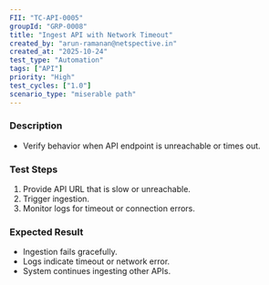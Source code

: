 ```yaml
---
FII: "TC-API-0005"
groupId: "GRP-0008"
title: "Ingest API with Network Timeout"
created_by: "arun-ramanan@netspective.in"
created_at: "2025-10-24"
test_type: "Automation"
tags: ["API"]
priority: "High"
test_cycles: ["1.0"]
scenario_type: "miserable path"
---
```

### Description
- Verify behavior when API endpoint is unreachable or times out.

### Test Steps
1. Provide API URL that is slow or unreachable.  
2. Trigger ingestion.  
3. Monitor logs for timeout or connection errors.

### Expected Result
- Ingestion fails gracefully.  
- Logs indicate timeout or network error.  
- System continues ingesting other APIs.
